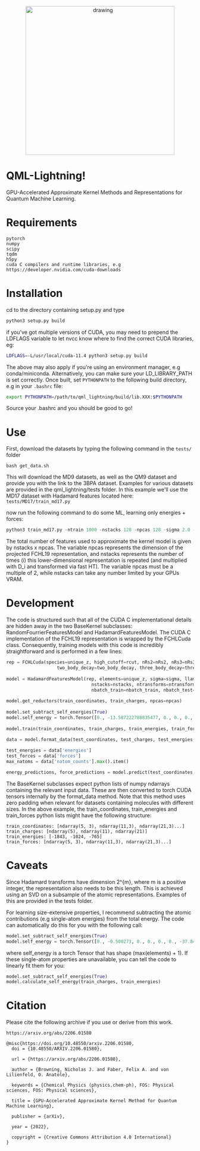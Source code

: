 <div style="text-align:center"><img src="./images/qml_lightning.png" alt="drawing" width="400"/></div>

# QML-Lightning!

GPU-Accelerated Approximate Kernel Methods and Representations for Quantum Machine Learning. 


# Requirements

```
pytorch
numpy
scipy
tqdm
h5py
cuda C compilers and runtime libraries, e.g https://developer.nvidia.com/cuda-downloads
```

# Installation

cd to the directory containing setup.py and type

```bash
python3 setup.py build
```

if you've got multiple versions of CUDA, you may need to prepend the LDFLAGS variable to let nvcc know where to find the correct CUDA libraries, eg:

```bash
LDFLAGS=-L/usr/local/cuda-11.4 python3 setup.py build
```

The above may also apply if you're using an environment manager, e.g conda/miniconda. Alternatively, you can make sure your LD_LIBRARY_PATH is set correctly. Once built, set `PYTHONPATH` to the following build directory, e.g in your `.bashrc` file:

```bash
export PYTHONPATH=/path/to/qml_lightning/build/lib.XXX:$PYTHONPATH
```

Source your .bashrc and you should be good to go!

# Use

First, download the datasets by typing the following command in the `tests/` folder

```
bash get_data.sh
```

This will download the MD9 datasets, as well as the QM9 dataset and provide you with the link to the 3BPA dataset. Examples for various datasets are provided in the qml_lightning/tests folder. In this example we'll use the MD17 dataset with Hadamard features located here: `tests/MD17/train_md17.py`


now run the following command to do some ML, learning only energies + forces:

```python
python3 train_md17.py -ntrain 1000 -nstacks 128 -npcas 128 -sigma 2.0 -llambda 1e-5
```

The total number of features used to approximate the kernel model is given by nstacks x npcas. The variable npcas represents the dimension of the projected FCHL19 representation, and nstacks represents the number of times (i) this lower-dimensional representation is repeated (and multiplied with D_i and transformed via fast HT). The variable npcas must be a multiple of 2, while nstacks can take any number limited by your GPUs VRAM. 

# Development

The code is structured such that all of the CUDA C implementational details are hidden away in the two BaseKernel subclasses: RandomFourrierFeaturesModel and HadamardFeaturesModel. The CUDA C implementation of the FCHL19 representation is wrapped by the FCHLCuda class. Consequently, training models with this code is incredibly straightforward and is performed in a few lines:

```python
rep = FCHLCuda(species=unique_z, high_cutoff=rcut, nRs2=nRs2, nRs3=nRs3, eta2=eta2, eta3=eta3,
                   two_body_decay=two_body_decay, three_body_decay=three_body_decay, three_body_weight=three_body_weight)
    
model = HadamardFeaturesModel(rep, elements=unique_z, sigma=sigma, llambda=llambda,
                                nstacks=nstacks, ntransforms=ntransforms, npcas=npcas,
                                nbatch_train=nbatch_train, nbatch_test=nbatch_test)
    
model.get_reductors(train_coordinates, train_charges, npcas=npcas)
    
model.set_subtract_self_energies(True)
model.self_energy = torch.Tensor([0., -13.587222780835477, 0., 0., 0., 0., -1029.4889999855063, -1484.9814568572233, -2041.9816003861047]).double()
  
model.train(train_coordinates, train_charges, train_energies, train_forces)
    
data = model.format_data(test_coordinates, test_charges, test_energies, test_forces)

test_energies = data['energies']
test_forces = data['forces']
max_natoms = data['natom_counts'].max().item()

energy_predictions, force_predictions = model.predict(test_coordinates, test_charges, max_natoms, forces=True, use_backward=True)
```

The BaseKernel subclasses expect python lists of numpy ndarrays containing the relevant input data. These are then converted to torch CUDA tensors internally by the format_data method. Note that this method uses zero padding when relevant for datasets containing molecules with different sizes. In the above example, the train_coordinates, train_energies and train_forces python lists might have the following structure:

```
train_coordinates: [ndarray(5, 3), ndarray(11,3), ndarray(21,3)...]
train_charges: [ndarray(5), ndarray(11), ndarray(21)]
train_energies: [-1843, -1024, -765]
train_forces: [ndarray(5, 3), ndarray(11,3), ndarray(21,3)...]
```

# Caveats

Since Hadamard transforms have dimension 2^{m}, where m is a positive integer, the representation also needs to be this length. This is achieved using an SVD on a subsample of the atomic representations. Examples of this are provided in the tests folder.

For learning size-extensive properties, I recommend subtracting the atomic contributions (e.g single-atom energies) from the total energy. The code can automatically do this for you with the following call:

```python
model.set_subtract_self_energies(True)
model.self_energy = torch.Tensor([0., -0.500273, 0., 0., 0., 0., -37.845355, -54.583861, -75.064579, -99.718730]).double() * 627.5095
```

where self_energy is a torch Tensor that has shape (max(elements) + 1). If these single-atom properties are unavailable, you can tell the code to linearly fit them for you:

```python
model.set_subtract_self_energies(True)
model.calculate_self_energy(train_charges, train_energies)
````

# Citation

Please cite the following archive if you use or derive from this work.

```
https://arxiv.org/abs/2206.01580
```

```
@misc{https://doi.org/10.48550/arxiv.2206.01580,
  doi = {10.48550/ARXIV.2206.01580},
  
  url = {https://arxiv.org/abs/2206.01580},
  
  author = {Browning, Nicholas J. and Faber, Felix A. and von Lilienfeld, O. Anatole},
  
  keywords = {Chemical Physics (physics.chem-ph), FOS: Physical sciences, FOS: Physical sciences},
  
  title = {GPU-Accelerated Approximate Kernel Method for Quantum Machine Learning},
  
  publisher = {arXiv},
  
  year = {2022},
  
  copyright = {Creative Commons Attribution 4.0 International}
}
```
